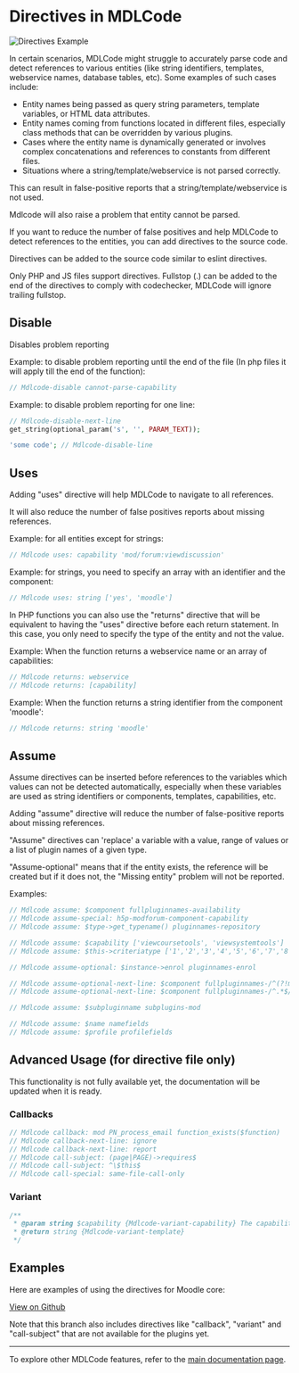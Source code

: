 # Directives in MDLCode

![Directives Example](https://raw.githubusercontent.com/lmscloud-io/mdlcode-docs/main/docs/media/directives/directives_example.gif)

In certain scenarios, MDLCode might struggle to accurately parse code and detect references to various entities (like string identifiers, templates, webservice names, database tables, etc). Some examples of such cases include:

- Entity names being passed as query string parameters, template variables, or HTML data attributes.
- Entity names coming from functions located in different files, especially class methods that can be overridden by various plugins.
- Cases where the entity name is dynamically generated or involves complex concatenations and references to constants from different files.
- Situations where a string/template/webservice is not parsed correctly.

This can result in false-positive reports that a string/template/webservice is not used.

Mdlcode will also raise a problem that entity cannot be parsed.

If you want to reduce the number of false positives and help MDLCode to detect references to the entities, you can add directives to the source code.

Directives can be added to the source code similar to eslint directives.

Only PHP and JS files support directives. Fullstop (.) can be added to the end of the directives to comply with codechecker, MDLCode will ignore trailing fullstop.

## Disable

Disables problem reporting

Example: to disable problem reporting until the end of the file (In php files it will apply till the end of the function):
```php
// Mdlcode-disable cannot-parse-capability
```

Example: to disable problem reporting for one line:
```php
// Mdlcode-disable-next-line
get_string(optional_param('s', '', PARAM_TEXT));

'some code'; // Mdlcode-disable-line
```

## Uses

Adding "uses" directive will help MDLCode to navigate to all references.

It will also reduce the number of false positives reports about missing references.

Example: for all entities except for strings:
```php
// Mdlcode uses: capability 'mod/forum:viewdiscussion'
```

Example: for strings, you need to specify an array with an identifier and the component:
```php
// Mdlcode uses: string ['yes', 'moodle']
```

In PHP functions you can also use the "returns" directive that will be equivalent to having the "uses" directive before each return statement. In this case, you only need to specify the type of the entity and not the value.

Example: When the function returns a webservice name or an array of capabilities:

```php
// Mdlcode returns: webservice
// Mdlcode returns: [capability]
```

Example: When the function returns a string identifier from the component 'moodle':

```php
// Mdlcode returns: string 'moodle'
```

## Assume

Assume directives can be inserted before references to the variables which values can not be detected automatically, especially when these variables are used as string identifiers or components, templates, capabilities, etc.

Adding "assume" directive will reduce the number of false-positive reports about missing references.

"Assume" directives can 'replace' a variable with a value, range of values or a list of plugin names of a given type.

"Assume-optional" means that if the entity exists, the reference will be created but if it does not, the "Missing entity" problem will not be reported.

Examples:

```php
// Mdlcode assume: $component fullpluginnames-availability
// Mdlcode assume-special: h5p-modforum-component-capability
// Mdlcode assume: $type->get_typename() pluginnames-repository

// Mdlcode assume: $capability ['viewcoursetools', 'viewsystemtools']
// Mdlcode assume: $this->criteriatype ['1','2','3','4','5','6','7','8','9']

// Mdlcode assume-optional: $instance->enrol pluginnames-enrol

// Mdlcode assume-optional-next-line: $component fullpluginnames-/^(?!mod$)/
// Mdlcode assume-optional-next-line: $component fullpluginnames-/^.*$/

// Mdlcode assume: $subpluginname subplugins-mod

// Mdlcode assume: $name namefields
// Mdlcode assume: $profile profilefields
```

## Advanced Usage (for directive file only)

This functionality is not fully available yet, the documentation will be updated when it is ready.

### Callbacks

```php
// Mdlcode callback: mod PN_process_email function_exists($function)
// Mdlcode callback-next-line: ignore
// Mdlcode callback-next-line: report
// Mdlcode call-subject: (page|PAGE)->requires$
// Mdlcode call-subject: ^\$this$
// Mdlcode call-special: same-file-call-only
```

### Variant

```php
/**
 * @param string $capability {Mdlcode-variant-capability} The capability to assign
 * @return string {Mdlcode-variant-template}
 */
```

## Examples

Here are examples of using the directives for Moodle core:

[View on Github](https://github.com/moodle/moodle/compare/MOODLE_402_STABLE...lmscloud-io:moodle:mdlcode402)

Note that this branch also includes directives like "callback", "variant" and "call-subject"
that are not available for the plugins yet.

---

To explore other MDLCode features, refer to the [main documentation page](README.md).
